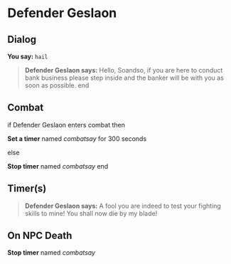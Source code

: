# Defender Geslaon


## Dialog

**You say:** `hail`



>**Defender Geslaon says:** Hello, Soandso, if you are here to conduct bank business please step inside and the banker will be with you as soon as possible.
end



## Combat

if Defender Geslaon enters combat  then


**Set a timer** named *combatsay* for 300 seconds

else


**Stop timer** named *combatsay*
end



## Timer(s)

>**Defender Geslaon says:** A fool you are indeed to test your fighting skills to mine!  You shall now die by my blade!


## On NPC Death

**Stop timer** named *combatsay*